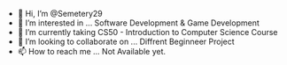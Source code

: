 - 👋 Hi, I’m @Semetery29
- 👀 I’m interested in ... Software Development & Game Development
- 🌱 I’m currently taking CS50 - Introduction to Computer Science Course
- 💞️ I’m looking to collaborate on ... Diffrent Beginneer Project 
- 📫 How to reach me ... Not Available yet.

<!---
Semetery29/Semetery29 is a ✨ special ✨ repository because its `README.md` (this file) appears on your GitHub profile.
You can click the Preview link to take a look at your changes.
--->
<!--- 
Well This is my 1st day at GitHub date: 23 October 2022 and I don't How to save the README.md Folder. Sadge :)
-->
